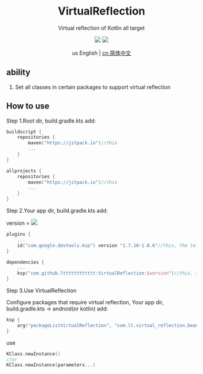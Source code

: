 <h1 align="center">VirtualReflection</h1>

<p align="center">Virtual reflection of Kotlin all target</p>

<p align="center">
<img src="https://img.shields.io/badge/license-Apache%202-blue.svg?maxAge=2592000">
<img src="https://jitpack.io/v/ltttttttttttt/VirtualReflection.svg"/>
</p>

<div align="center">us English | <a href="https://github.com/ltttttttttttt/VirtualReflection/blob/main/README_CN.md">cn 简体中文</a></div>

## ability

1. Set all classes in certain packages to support virtual reflection

## How to use

Step 1.Root dir, build.gradle.kts add:

```kotlin
buildscript {
    repositories {
        maven("https://jitpack.io")//this
        ...
    }
}

allprojects {
    repositories {
        maven("https://jitpack.io")//this
        ...
    }
}
```

Step 2.Your app dir, build.gradle.kts add:

version = [![](https://jitpack.io/v/ltttttttttttt/VirtualReflection.svg)](https://jitpack.io/#ltttttttttttt/VirtualReflection)

```kotlin
plugins {
    ...
    id("com.google.devtools.ksp") version "1.7.10-1.0.6"//this, The left 1.7.10 corresponds to your the Kotlin version,more version: https://github.com/google/ksp/releases
}

dependencies {
    ...
    ksp("com.github.ltttttttttttt:VirtualReflection:$version")//this, such as 0.0.3
}
```

Step 3.Use VirtualReflection

Configure packages that require virtual reflection, Your app dir, build.gradle.kts -> android(or kotlin) add:

```kotlin
ksp {
    arg("packageListVirtualReflection", "com.lt.virtual_reflection.bean/*your package*/")
}
```

use

```kotlin
KClass.newInstance()
//or
KClass.newInstance(parameters...)
```
